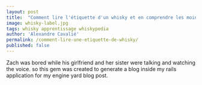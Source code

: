 ```yaml
---
layout: post
title:  "Comment lire l'étiquette d'un whisky et en comprendre les moindres détails"
image: whisky-label.jpg
tags: whisky apprentissage whiskypedia
author: 'Alexandre Cavalié'
permalink: /comment-lire-une-etiquette-de-whisky/
published: false
---
```


Zach was bored while his girlfriend and her sister were talking and watching the voice. so this gem was created to generate a blog inside my rails application for my engine yard blog post.
